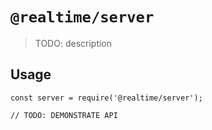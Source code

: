 # `@realtime/server`

> TODO: description

## Usage

```
const server = require('@realtime/server');

// TODO: DEMONSTRATE API
```
